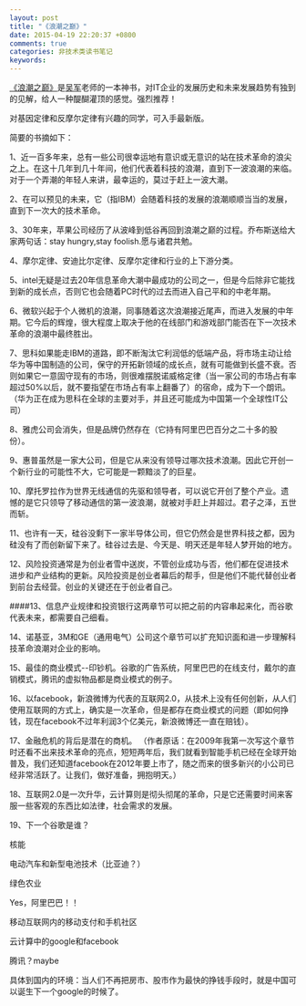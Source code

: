 ```yaml
---
layout: post
title: "《浪潮之巅》"
date: 2015-04-19 22:20:37 +0800
comments: true
categories: 非技术类读书笔记
keywords:  
---
```


[《浪潮之巅》](http://book.douban.com/subject/24738302/)是[吴军](http://www.weibo.com/u/2887339314?topnav=1&wvr=6&topsug=1)老师的一本神书，对IT企业的发展历史和未来发展趋势有独到的见解，给人一种醍醐灌顶的感觉。强烈推荐！
<!--more-->

对基因定律和反摩尔定律有兴趣的同学，可入手最新版。

简要的书摘如下：

1、近一百多年来，总有一些公司很幸运地有意识或无意识的站在技术革命的浪尖之上。在这十几年到几十年间，他们代表着科技的浪潮，直到下一波浪潮的来临。对于一个弄潮的年轻人来讲，最幸运的，莫过于赶上一波大潮。

2、在可以预见的未来，它（指IBM）会随着科技的发展的浪潮顺顺当当的发展，直到下一次大的技术革命。

3、30年来，苹果公司经历了从波峰到低谷再回到浪潮之巅的过程。乔布斯送给大家两句话：stay hungry,stay foolish.愿与诸君共勉。

4、摩尔定律、安迪比尔定律、反摩尔定律和行业的上下游分类。

5、intel无疑是过去20年信息革命大潮中最成功的公司之一，但是今后除非它能找到新的成长点，否则它也会随着PC时代的过去而进入自己平和的中老年期。

6、微软兴起于个人微机的浪潮，同事随着这次浪潮接近尾声，而进入发展的中年期。它今后的辉煌，很大程度上取决于他的在线部门和游戏部门能否在下一次技术革命的浪潮中最终胜出。

7、思科如果能走IBM的道路，即不断淘汰它利润低的低端产品，将市场主动让给华为等中国制造的公司，保守的开拓新领域的成长点，就有可能做到长盛不衰。否则如果它一意固守现有的市场，则很难摆脱诺威格定律（当一家公司的市场占有率超过50%以后，就不要指望在市场占有率上翻番了）的宿命，成为下一个朗讯。（华为正在成为思科在全球的主要对手，并且还可能成为中国第一个全球性IT公司）

8、雅虎公司会消失，但是品牌仍然存在（它持有阿里巴巴百分之二十多的股份）。

9、惠普虽然是一家大公司，但是它从来没有领导过哪次技术浪潮。因此它开创一个新行业的可能性不大，它可能是一颗黯淡了的巨星。

10、摩托罗拉作为世界无线通信的先驱和领导者，可以说它开创了整个产业。遗憾的是它只领导了移动通信的第一波浪潮，就被对手赶上并超过。君子之泽，五世而斩。

11、也许有一天，硅谷没剩下一家半导体公司，但它仍然会是世界科技之都，因为硅没有了而创新留下来了。硅谷过去是、今天是、明天还是年轻人梦开始的地方。

12、风险投资通常是为创业者雪中送炭，不管创业成功与否，他们都在促进技术进步和产业结构的更新。风险投资是创业者幕后的帮手，但是他们不能代替创业者到前台去经营。创业的关键还在于创业者自己。

####13、信息产业规律和投资银行这两章节可以把之前的内容串起来化，而谷歌代表未来，都需要自己细看。

14、诺基亚，3M和GE（通用电气）公司这个章节可以扩充知识面和进一步理解科技革命浪潮对企业的影响。

15、最佳的商业模式--印钞机。谷歌的广告系统，阿里巴巴的在线支付，戴尔的直销模式，腾讯的虚拟物品都是商业模式的例子。

16、以facebook，新浪微博为代表的互联网2.0，从技术上没有任何创新，从人们使用互联网的方式上，确实是一次革命，但是都存在商业模式的问题（即如何挣钱，现在facebook不过年利润3个亿美元，新浪微博还一直在赔钱）。

17、金融危机的背后是潜在的商机。
（作者原话：在2009年我第一次写这个章节时还看不出来技术革命的亮点，短短两年后，我们就看到智能手机已经在全球开始普及，我们还知道facebook在2012年要上市了，随之而来的很多新兴的小公司已经非常活跃了。让我们，做好准备，拥抱明天。）

18、互联网2.0是一次升华，云计算则是彻头彻尾的革命，只是它还需要时间来客服一些客观的东西比如法律，社会需求的发展。


19、下一个谷歌是谁？

核能

电动汽车和新型电池技术（比亚迪？）

绿色农业

Yes，阿里巴巴！！

移动互联网内的移动支付和手机社区

云计算中的google和facebook

腾讯？maybe

具体到国内的环境：当人们不再把房市、股市作为最快的挣钱手段时，就是中国可以诞生下一个google的时候了。